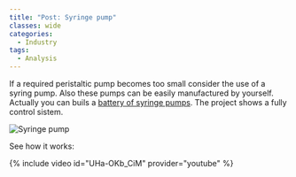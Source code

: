 ```yaml
---
title: "Post: Syringe pump"
classes: wide
categories:
  - Industry
tags:
  - Analysis
---
```

If a required peristaltic pump becomes too small consider the use of a syring pump. Also these pumps can be easily manufactured by yourself. Actually you can buils a [battery of syringe pumps](https://hackaday.com/2017/02/26/diy-syringe-pump-saves-big-bucks-for-hackers-lab/). The project shows a fully control sistem.

![Syringe pump](https://hackaday.com/wp-content/uploads/2017/02/screenshot-2017-02-21-at-14-59-55_bright.png?w=800)

See how it works:

{% include video id="UHa-OKb_CiM" provider="youtube" %}
